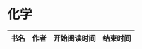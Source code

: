 # 化学


 书名  | 作者  | 开始阅读时间  | 结束时间  
------------  | -------------  |------------- |------------- | 